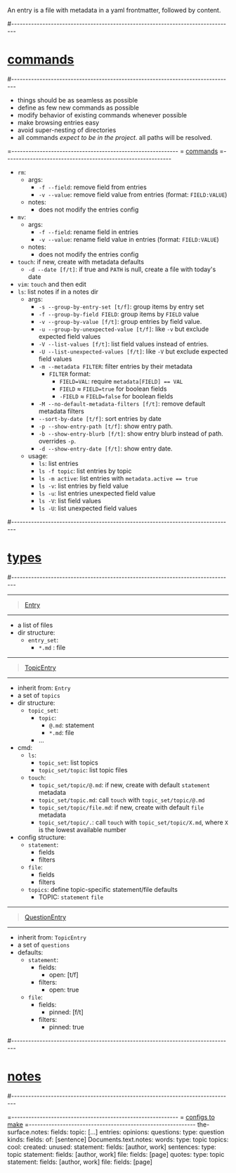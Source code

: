An entry is a file with metadata in a yaml frontmatter, followed by content.

#-------------------------------------------------------------------------------
# [commands]()
#-------------------------------------------------------------------------------
- things should be as seamless as possible
- define as few new commands as possible
- modify behavior of existing commands whenever possible
- make browsing entries easy
- avoid super-nesting of directories
- all commands _expect to be in the project_. all paths will be resolved.

=-----------------------------------------------------------
= [commands]()
=-----------------------------------------------------------
- `rm`:
  - args:
    - `-f --field`: remove field from entries
    - `-v --value`: remove field value from entries (format: `FIELD:VALUE`)
  - notes:
    - does not modify the entries config
- `mv`:
  - args:
    - `-f --field`: rename field in entries
    - `-v --value`: rename field value in entries (format: `FIELD:VALUE`)
  - notes:
    - does not modify the entries config
- `touch`: if new, create with metadata defaults
  - `-d --date [f/t]`: if true and `PATH` is null, create a file with today's date
- `vim`: `touch` and then edit
- `ls`: list notes if in a notes dir
  - args:
    - `-s --group-by-entry-set [t/f]`: group items by entry set
    - `-f --group-by-field FIELD`: group items by `FIELD` value
    - `-v --group-by-value [f/t]`: group entries by field value.
    - `-u --group-by-unexpected-value [t/f]`: like `-v` but exclude expected field values
    - `-V --list-values [f/t]`: list field values instead of entries.
    - `-U --list-unexpected-values [f/t]`: like `-V` but exclude expected field values
    - `-m --metadata FILTER`: filter entries by their metadata
      - `FILTER` format:
        - `FIELD=VAL`: require `metadata[FIELD] == VAL`
        - `FIELD` ≈ `FIELD=true` for boolean fields
        - `-FIELD` ≈ `FIELD=false` for boolean fields
    - `-M --no-default-metadata-filters [f/t]`: remove default metadata filters
    - `--sort-by-date [t/f]`: sort entries by date
    - `-p --show-entry-path [t/f]`: show entry path.
    - `-b --show-entry-blurb [f/t]`: show entry blurb instead of path. overrides `-p`.
    - `-d --show-entry-date [f/t]`: show entry date.
  - usage:
    - `ls`: list entries
    - `ls -f topic`: list entries by topic
    - `ls -m active`: list entries with `metadata.active == true`
    - `ls -v`: list entries by field value
    - `ls -u`: list entries unexpected field value
    - `ls -V`: list field values
    - `ls -U`: list unexpected field values

#-------------------------------------------------------------------------------
# [types]()
#-------------------------------------------------------------------------------

----------------------------------------
> [Entry]()
----------------------------------------
- a list of files
- dir structure:
  - `entry_set`:
    - `*.md` : file

----------------------------------------
> [TopicEntry]()
----------------------------------------
- inherit from: `Entry`
- a set of `topics`
- dir structure:
  - `topic_set`:
    - `topic`:
      - `@.md`: statement
      - `*.md`: file
    - ...
- cmd:
  - `ls`:
    - `topic_set`: list topics
    - `topic_set/topic`: list topic files
  - `touch`:
    - `topic_set/topic/@.md`: if new, create with default `statement` metadata
    - `topic_set/topic.md`: call `touch` with `topic_set/topic/@.md`
    - `topic_set/topic/file.md`: if new, create with default `file` metadata
    - `topic_set/topic/.`: call `touch` with `topic_set/topic/X.md`, where `X` is the lowest available number
- config structure:
  - `statement`:
    - fields
    - filters
  - `file`:
    - fields
    - filters
  - `topics`: define topic-specific statement/file defaults
    - TOPIC:
          `statement`
          `file`

----------------------------------------
> [QuestionEntry]()
----------------------------------------
- inherit from: `TopicEntry`
- a set of `questions`
- defaults:
  - `statement`:
    - fields:
      - open: [t/f]
    - filters:
      - open: true
  - `file`:
    - fields:
      - pinned: [f/t]
    - filters:
      - pinned: true

#-------------------------------------------------------------------------------
# [notes]()
#-------------------------------------------------------------------------------

=-----------------------------------------------------------
= [configs to make]()
=-----------------------------------------------------------
the-surface.notes:
    fields:
        topic: [...]
    entries:
        opinions:
        questions:
            type: question
        kinds: 
            fields:
                of: [sentence]
Documents.text.notes:
    words:
        type: topic
        topics:
            cool:
            created:
            unused:
                statement:
                    fields: [author, work]
    sentences:
        type: topic
        statement:
            fields: [author, work]
        file:
            fields: [page]
    quotes:
        type: topic
        statement:
            fields: [author, work]
        file:
            fields: [page]
